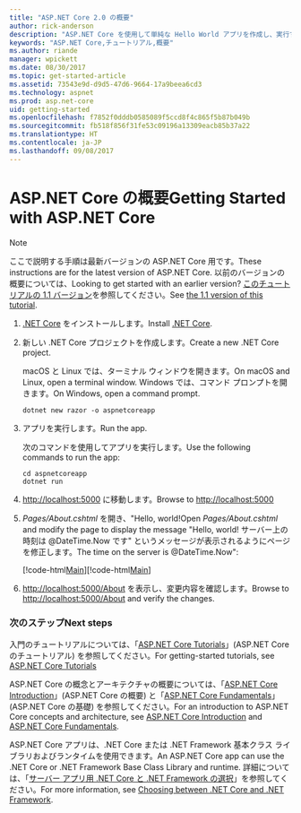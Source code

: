 ```yaml
---
title: "ASP.NET Core 2.0 の概要"
author: rick-anderson
description: "ASP.NET Core を使用して単純な Hello World アプリを作成し、実行する簡単なチュートリアルです。"
keywords: "ASP.NET Core,チュートリアル,概要"
ms.author: riande
manager: wpickett
ms.date: 08/30/2017
ms.topic: get-started-article
ms.assetid: 73543e9d-d9d5-47d6-9664-17a9beea6cd3
ms.technology: aspnet
ms.prod: asp.net-core
uid: getting-started
ms.openlocfilehash: f7852f0dddb0585089f5ccd8f4c865f5b87b049b
ms.sourcegitcommit: fb518f856f31fe53c09196a13309eacb85b37a22
ms.translationtype: HT
ms.contentlocale: ja-JP
ms.lasthandoff: 09/08/2017
---
```

# <a name="getting-started-with-aspnet-core"></a><span data-ttu-id="6d934-104">ASP.NET Core の概要</span><span class="sxs-lookup"><span data-stu-id="6d934-104">Getting Started with ASP.NET Core</span></span>

> [!NOTE]
> <span data-ttu-id="6d934-105">ここで説明する手順は最新バージョンの ASP.NET Core 用です。</span><span class="sxs-lookup"><span data-stu-id="6d934-105">These instructions are for the latest version of ASP.NET Core.</span></span> <span data-ttu-id="6d934-106">以前のバージョンの概要については、</span><span class="sxs-lookup"><span data-stu-id="6d934-106">Looking to get started with an earlier version?</span></span> <span data-ttu-id="6d934-107">[このチュートリアルの 1.1 バージョン](xref:getting-started-1.1)を参照してください。</span><span class="sxs-lookup"><span data-stu-id="6d934-107">See [the 1.1 version of this tutorial](xref:getting-started-1.1).</span></span>

1. <span data-ttu-id="6d934-108">[.NET Core](https://microsoft.com/net/core/) をインストールします。</span><span class="sxs-lookup"><span data-stu-id="6d934-108">Install [.NET Core](https://microsoft.com/net/core/).</span></span>

2. <span data-ttu-id="6d934-109">新しい .NET Core プロジェクトを作成します。</span><span class="sxs-lookup"><span data-stu-id="6d934-109">Create a new .NET Core project.</span></span>

   <span data-ttu-id="6d934-110">macOS と Linux では、ターミナル ウィンドウを開きます。</span><span class="sxs-lookup"><span data-stu-id="6d934-110">On macOS and Linux, open a terminal window.</span></span> <span data-ttu-id="6d934-111">Windows では、コマンド プロンプトを開きます。</span><span class="sxs-lookup"><span data-stu-id="6d934-111">On Windows, open a command prompt.</span></span>

    ```terminal
    dotnet new razor -o aspnetcoreapp
    ```
    
4. <span data-ttu-id="6d934-112">アプリを実行します。</span><span class="sxs-lookup"><span data-stu-id="6d934-112">Run the app.</span></span>

    <span data-ttu-id="6d934-113">次のコマンドを使用してアプリを実行します。</span><span class="sxs-lookup"><span data-stu-id="6d934-113">Use the following commands to run the app:</span></span>

    ```terminal
    cd aspnetcoreapp
    dotnet run
    ```

5. <span data-ttu-id="6d934-114">[http://localhost:5000](http://localhost:5000) に移動します。</span><span class="sxs-lookup"><span data-stu-id="6d934-114">Browse to [http://localhost:5000](http://localhost:5000)</span></span>

6. <span data-ttu-id="6d934-115">*Pages/About.cshtml* を開き、"Hello, world!</span><span class="sxs-lookup"><span data-stu-id="6d934-115">Open *Pages/About.cshtml* and modify the page to display the message "Hello, world!</span></span> <span data-ttu-id="6d934-116">サーバー上の時刻は @DateTime.Now です" というメッセージが表示されるようにページを修正します。</span><span class="sxs-lookup"><span data-stu-id="6d934-116">The time on the server is @DateTime.Now":</span></span>

    <span data-ttu-id="6d934-117">[!code-html[Main](getting-started/sample/getting-started/about.cshtml?highlight=9&range=1-9)]</span><span class="sxs-lookup"><span data-stu-id="6d934-117">[!code-html[Main](getting-started/sample/getting-started/about.cshtml?highlight=9&range=1-9)]</span></span>

7. <span data-ttu-id="6d934-118">[http://localhost:5000/About](http://localhost:5000/About) を表示し、変更内容を確認します。</span><span class="sxs-lookup"><span data-stu-id="6d934-118">Browse to [http://localhost:5000/About](http://localhost:5000/About) and verify the changes.</span></span>

### <a name="next-steps"></a><span data-ttu-id="6d934-119">次のステップ</span><span class="sxs-lookup"><span data-stu-id="6d934-119">Next steps</span></span>

<span data-ttu-id="6d934-120">入門のチュートリアルについては、「[ASP.NET Core Tutorials](tutorials/index.md)」(ASP.NET Core のチュートリアル) を参照してください。</span><span class="sxs-lookup"><span data-stu-id="6d934-120">For getting-started tutorials, see [ASP.NET Core Tutorials](tutorials/index.md)</span></span>

<span data-ttu-id="6d934-121">ASP.NET Core の概念とアーキテクチャの概要については、「[ASP.NET Core Introduction](index.md)」(ASP.NET Core の概要) と「[ASP.NET Core Fundamentals](fundamentals/index.md)」(ASP.NET Core の基礎) を参照してください。</span><span class="sxs-lookup"><span data-stu-id="6d934-121">For an introduction to ASP.NET Core concepts and architecture, see [ASP.NET Core Introduction](index.md) and [ASP.NET Core Fundamentals](fundamentals/index.md).</span></span>

<span data-ttu-id="6d934-122">ASP.NET Core アプリは、.NET Core または .NET Framework 基本クラス ライブラリおよびランタイムを使用できます。</span><span class="sxs-lookup"><span data-stu-id="6d934-122">An ASP.NET Core app can use the .NET Core or .NET Framework Base Class Library and runtime.</span></span> <span data-ttu-id="6d934-123">詳細については、「[サーバー アプリ用 .NET Core と .NET Framework の選択](https://docs.microsoft.com/dotnet/articles/standard/choosing-core-framework-server)」を参照してください。</span><span class="sxs-lookup"><span data-stu-id="6d934-123">For more information, see [Choosing between .NET Core and .NET Framework](https://docs.microsoft.com/dotnet/articles/standard/choosing-core-framework-server).</span></span>
